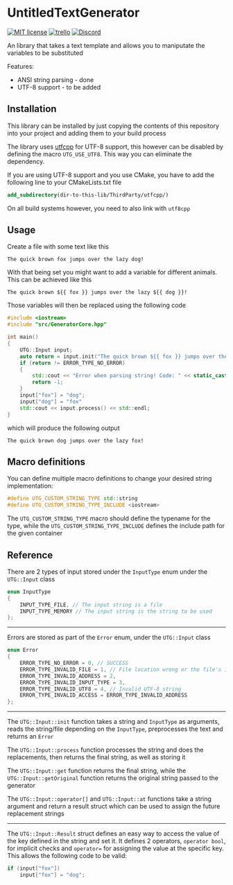 # UntitledTextGenerator
[![MIT license](https://img.shields.io/badge/License-MIT-blue.svg)](https://lbesson.mit-license.org/)
[![trello](https://img.shields.io/badge/Trello-UDE-blue])](https://trello.com/b/HmfuRY2K/untitleddesktop)
[![Discord](https://img.shields.io/discord/717037253292982315.svg?label=&logo=discord&logoColor=ffffff&color=7389D8&labelColor=6A7EC2)](https://discord.gg/4wgH8ZE)

An library that takes a text template and allows you to maniputate the variables to be substituted

Features:
- ANSI string parsing - done
- UTF-8 support - to be added
## Installation
This library can be installed by just copying the contents of this repository into your project and adding them to your build process

The library uses [utfcpp](https://github.com/MadLadSquad/utfcpp) for UTF-8 support, this however can be disabled by defining the macro `UTG_USE_UTF8`. This way you can eliminate the dependency.

If you are using UTF-8 support and you use CMake, you have to add the following line to your CMakeLists.txt file
```cmake
add_subdirectory(dir-to-this-lib/ThirdParty/utfcpp/)
```
On all build systems however, you need to also link with `utf8cpp`
## Usage
Create a file with some text like this
```
The quick brown fox jumps over the lazy dog!
```
With that being set you might want to add a variable for different animals. This can be achieved like this
```
The quick brown ${{ fox }} jumps over the lazy ${{ dog }}!
```
Those variables will then be replaced using the following code
```cpp
#include <iostream>
#include "src/GeneratorCore.hpp"

int main()
{
    UTG::Input input;
    auto return = input.init("The quick brown ${{ fox }} jumps over the lazy ${{ dog }}!", UTG::Input::INPUT_TYPE_MEMORY)
    if (return != ERROR_TYPE_NO_ERROR)
    {
        std::cout << "Error when parsing string! Code: " << static_cast<int>(return) << std::endl;
        return -1;
    }
    input["fox"] = "dog";
    input["dog"] = "fox"
    std::cout << input.process() << std::endl;
}
```
which will produce the following output
```
The quick brown dog jumps over the lazy fox!
```
## Macro definitions
You can define multiple macro definitions to change your desired string implementation:
```cpp
#define UTG_CUSTOM_STRING_TYPE std::string
#define UTG_CUSTOM_STRING_TYPE_INCLUDE <iostream>
```
The `UTG_CUSTOM_STRING_TYPE` macro should define the typename for the type, while the `UTG_CUSTOM_STRING_TYPE_INCLUDE` defines the include path for the given container
## Reference
There are 2 types of input stored under the `InputType` enum under the `UTG::Input` class
```cpp
enum InputType
{
    INPUT_TYPE_FILE, // The input string is a file
	INPUT_TYPE_MEMORY // The input string is the string to be used
};
```

---

Errors are stored as part of the `Error` enum, under the `UTG::Input` class
```cpp
enum Error
{
	ERROR_TYPE_NO_ERROR = 0, // SUCCESS
	ERROR_TYPE_INVALID_FILE = 1, // File location wrong or the file's invalid
	ERROR_TYPE_INVALID_ADDRESS = 2, 
	ERROR_TYPE_INVALID_INPUT_TYPE = 3,
	ERROR_TYPE_INVALID_UTF8 = 4, // Invalid UTF-8 string
	ERROR_TYPE_INVALID_ACCESS = ERROR_TYPE_INVALID_ADDRESS
};
```

---

The `UTG::Input::init` function takes a string and `InputType` as arguments, reads the string/file depending on the `InputType`, preprocesses the text and returns an `Error`

The `UTG::Input::process` function processes the string and does the replacements, then returns the final string, as well as storing it

The `UTG::Input::get` function returns the final string, while the `UTG::Input::getOriginal` function returns the original string passed to the generator

The `UTG::Input::operator[]` and `UTG::Input::at` functions take a string argument and return a result struct which can be used to assign the future replacement strings

---

The `UTG::Input::Result` struct defines an easy way to access the value of the key defined in the string and set it. It defines 2 operators, `operator bool`, for implicit checks and `operator=` for assigning the value at the specific key. This allows the following code to be valid:
```cpp
if (input["fox"])
    input["fox"] = "dog";
```
